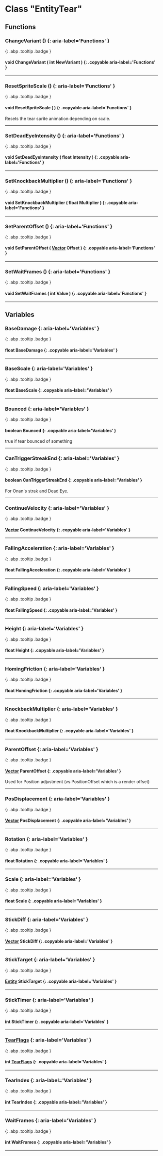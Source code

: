 # Class "EntityTear"
## Functions
### ChangeVariant () {: aria-label='Functions' }
[ ](#){: .abp .tooltip .badge }
#### void ChangeVariant ( int NewVariant ) {: .copyable aria-label='Functions' }

___ 
### ResetSpriteScale () {: aria-label='Functions' }
[ ](#){: .abp .tooltip .badge }
#### void ResetSpriteScale ( ) {: .copyable aria-label='Functions' }
Resets the tear sprite animation depending on scale. 
___ 
### SetDeadEyeIntensity () {: aria-label='Functions' }
[ ](#){: .abp .tooltip .badge }
#### void SetDeadEyeIntensity ( float Intensity ) {: .copyable aria-label='Functions' }

___ 
### SetKnockbackMultiplier () {: aria-label='Functions' }
[ ](#){: .abp .tooltip .badge }
#### void SetKnockbackMultiplier ( float Multiplier ) {: .copyable aria-label='Functions' }

___ 
### SetParentOffset () {: aria-label='Functions' }
[ ](#){: .abp .tooltip .badge }
#### void SetParentOffset ( [Vector](../Vector) Offset ) {: .copyable aria-label='Functions' }

___ 
### SetWaitFrames () {: aria-label='Functions' }
[ ](#){: .abp .tooltip .badge }
#### void SetWaitFrames ( int Value ) {: .copyable aria-label='Functions' }

___ 
## Variables
### BaseDamage {: aria-label='Variables' }
[ ](#){: .abp .tooltip .badge }
####  float BaseDamage  {: .copyable aria-label='Variables' }

___ 
### BaseScale {: aria-label='Variables' }
[ ](#){: .abp .tooltip .badge }
####  float BaseScale  {: .copyable aria-label='Variables' }

___ 
### Bounced {: aria-label='Variables' }
[ ](#){: .abp .tooltip .badge }
#### boolean Bounced  {: .copyable aria-label='Variables' }
true if tear bounced of something 
___ 
### CanTriggerStreakEnd {: aria-label='Variables' }
[ ](#){: .abp .tooltip .badge }
#### boolean CanTriggerStreakEnd  {: .copyable aria-label='Variables' }
For Onan's strak and Dead Eye. 
___ 
### ContinueVelocity {: aria-label='Variables' }
[ ](#){: .abp .tooltip .badge }
#### [Vector](../Vector) ContinueVelocity  {: .copyable aria-label='Variables' }

___ 
### FallingAcceleration {: aria-label='Variables' }
[ ](#){: .abp .tooltip .badge }
#### float FallingAcceleration  {: .copyable aria-label='Variables' }

___ 
### FallingSpeed {: aria-label='Variables' }
[ ](#){: .abp .tooltip .badge }
#### float FallingSpeed  {: .copyable aria-label='Variables' }

___ 
### Height {: aria-label='Variables' }
[ ](#){: .abp .tooltip .badge }
#### float Height  {: .copyable aria-label='Variables' }

___ 
### HomingFriction {: aria-label='Variables' }
[ ](#){: .abp .tooltip .badge }
#### float HomingFriction  {: .copyable aria-label='Variables' }

___ 
### KnockbackMultiplier {: aria-label='Variables' }
[ ](#){: .abp .tooltip .badge }
#### float KnockbackMultiplier  {: .copyable aria-label='Variables' }

___ 
### ParentOffset {: aria-label='Variables' }
[ ](#){: .abp .tooltip .badge }
#### [Vector](../Vector) ParentOffset  {: .copyable aria-label='Variables' }
Used for Position adjustment (vs PositionOffset which is a render offset) 
___ 
### PosDisplacement {: aria-label='Variables' }
[ ](#){: .abp .tooltip .badge }
####   [Vector](../Vector) PosDisplacement  {: .copyable aria-label='Variables' }

___ 
### Rotation {: aria-label='Variables' }
[ ](#){: .abp .tooltip .badge }
#### float Rotation  {: .copyable aria-label='Variables' }

___ 
### Scale {: aria-label='Variables' }
[ ](#){: .abp .tooltip .badge }
#### float Scale  {: .copyable aria-label='Variables' }

___ 
### StickDiff {: aria-label='Variables' }
[ ](#){: .abp .tooltip .badge }
#### [Vector](../Vector) StickDiff  {: .copyable aria-label='Variables' }

___ 
### StickTarget {: aria-label='Variables' }
[ ](#){: .abp .tooltip .badge }
#### [Entity](../Entity) StickTarget  {: .copyable aria-label='Variables' }

___ 
### StickTimer {: aria-label='Variables' }
[ ](#){: .abp .tooltip .badge }
#### int StickTimer  {: .copyable aria-label='Variables' }

___ 
### [TearFlags](../enums/TearFlags) {: aria-label='Variables' }
[ ](#){: .abp .tooltip .badge }
#### int [TearFlags](../enums/TearFlags)  {: .copyable aria-label='Variables' }

___ 
### TearIndex {: aria-label='Variables' }
[ ](#){: .abp .tooltip .badge }
####  int TearIndex  {: .copyable aria-label='Variables' }

___ 
### WaitFrames {: aria-label='Variables' }
[ ](#){: .abp .tooltip .badge }
#### int WaitFrames  {: .copyable aria-label='Variables' }

___ 
